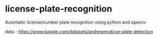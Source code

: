 # license-plate-recognition
Automatic license/number plate recognition using python and opencv

data - https://www.kaggle.com/datasets/andrewmvd/car-plate-detection

